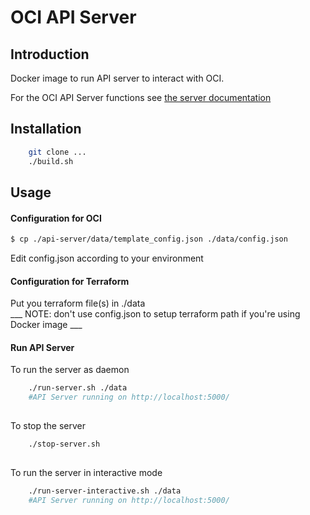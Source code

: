 # OCI API Server
## Introduction

Docker image to run API server to interact with OCI.

For the OCI API Server functions see [the server documentation](api-server/readme.md)

## Installation


```bash
    git clone ...
    ./build.sh
```    
## Usage
#### Configuration for OCI
```bash
$ cp ./api-server/data/template_config.json ./data/config.json
```
Edit config.json according to your environment 
#### Configuration for Terraform

Put you terraform file(s) in ./data  
___ NOTE: don't use config.json to setup terraform path if you're using Docker image ___

#### Run API Server
To run the server as daemon
```bash
    ./run-server.sh ./data
    #API Server running on http://localhost:5000/
    
```
To stop the server
```bash
    ./stop-server.sh
    
```

To run the server in interactive mode 

```bash
    ./run-server-interactive.sh ./data
    #API Server running on http://localhost:5000/
    
```

